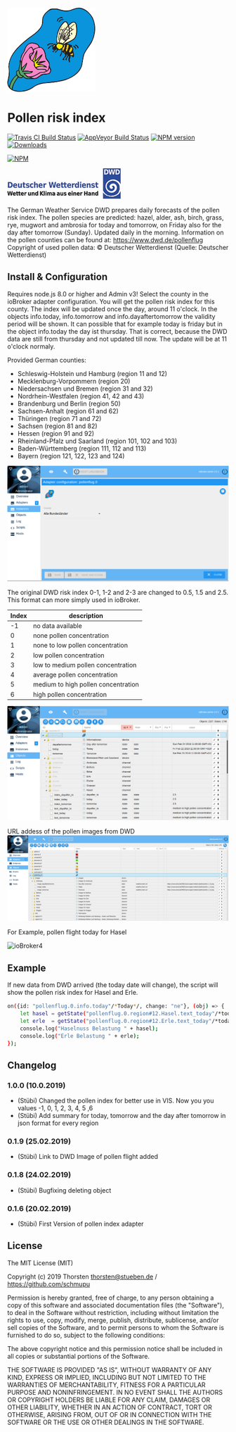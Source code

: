 ![Logo](admin/pollenflug.png)

# Pollen risk index
[![Travis CI Build Status](https://travis-ci.org/schmupu/ioBroker.pollenflug.svg?branch=master)](https://travis-ci.org/schmupu/ioBroker.pollenflug)
[![AppVeyor Build Status](https://ci.appveyor.com/api/projects/status/github/schmupu/ioBroker.pollenflug?branch=master&svg=true)](https://ci.appveyor.com/project/schmupu/ioBroker-pollenflug/)
[![NPM version](http://img.shields.io/npm/v/iobroker.pollenflug.svg)](https://www.npmjs.com/package/iobroker.pollenflug)
[![Downloads](https://img.shields.io/npm/dm/iobroker.pollenflug.svg)](https://www.npmjs.com/package/iobroker.pollenflug)

[![NPM](https://nodei.co/npm/iobroker.pollenflug.png?downloads=true)](https://nodei.co/npm/iobroker.pollenflug/)


![DWDLogo](docs/dwdlogo.png)

The German Weather Service DWD prepares daily forecasts of the pollen risk index.
The pollen species are predicted: hazel, alder, ash, birch, grass, rye, mugwort and
ambrosia for today and tomorrow, on Friday also for the day after tomorrow (Sunday).
Updated daily in the morning.
Information on the pollen counties can be found at: https://www.dwd.de/pollenflug
Copyright of used pollen data: © Deutscher Wetterdienst (Quelle: Deutscher Wetterdienst)

## Install & Configuration
Requires node.js 8.0 or higher and Admin v3! Select the county in the ioBroker adapter
configuration. You will get the pollen risk index for this county. The index will be updated 
once the day, around 11 o'clock.
In the objects info.today, info.tomorrow and info.dayaftertomorrow the validity period will be shown.
It can possible that for example today is friday but in the object info.today the day ist thursday. 
That is correct, because the DWD data are still from thursday and not updated till now. The update will be
at 11 o'clock normaly.  

Provided German counties:
* Schleswig-Holstein und Hamburg (region 11 and 12)
* Mecklenburg-Vorpommern  (region 20)
* Niedersachsen und Bremen  (region 31 and 32)
* Nordrhein-Westfalen (region 41, 42 and 43)
* Brandenburg und Berlin (region 50)
* Sachsen-Anhalt  (region 61 and 62)
* Thüringen (region 71 and 72)
* Sachsen  (region 81 and 82)
* Hessen  (region 91 and 92)
* Rheinland-Pfalz und Saarland  (region 101, 102 and 103)
* Baden-Württemberg  (region 111, 112 and 113)
* Bayern (region 121, 122, 123 and 124)

![ioBroker1](docs/iobroker-pollenflug1.png)

The original DWD risk index 0-1, 1-2 and 2-3 are changed to 0.5, 1.5 and 2.5. 
This format can more simply used in ioBroker.  

| Index | description                      	  |
|-----	|------------------------------------ |
| -1   	| no data available                   |
| 0   	| none pollen concentration           |
| 1 	| none to low pollen concentration    |
| 2   	| low pollen concentration        	  |
| 3 	| low to medium pollen concentration  |
| 4   	| average pollen concentration        |
| 5 	| medium to high pollen concentration |
| 6   	| high pollen concentration           |

![ioBroker2](docs/iobroker-pollenflug2.png)


URL addess of the pollen images from DWD
![ioBroker3](docs/iobroker-pollenflug3.png)


For Example, pollen flight today for Hasel

![ioBroker4](https://www.dwd.de/DWD/warnungen/medizin/pollen/pollen_1_0.png)


## Example
If new data from DWD arrived (the today date will change), the script will show the 
pollen risk index for Hasel and Erle. 

```sh
on({id: "pollenflug.0.info.today"/*Today*/, change: "ne"}, (obj) => {
    let hasel = getState("pollenflug.0.region#12.Hasel.text_today"/*today*/).val;
    let erle  = getState("pollenflug.0.region#12.Erle.text_today"/*today*/).val;
    console.log("Haselnuss Belastung " + hasel);
    console.log("Erle Belastung " + erle);
});
```

## Changelog

### 1.0.0 (10.0.2019)
* (Stübi) Changed the pollen index for better use in VIS. Now you you values -1, 0, 1, 2, 3, 4, 5 ,6
* (Stübi) Add summary for today, tomorrow and the day after tomorrow in json format for every region

### 0.1.9 (25.02.2019)
* (Stübi) Link to DWD Image of pollen flight added

### 0.1.8 (24.02.2019)
* (Stübi) Bugfixing deleting object

### 0.1.6 (20.02.2019)
* (Stübi) First Version of pollen index adapter


## License
The MIT License (MIT)

Copyright (c) 2019 Thorsten <thorsten@stueben.de> / <https://github.com/schmupu>

Permission is hereby granted, free of charge, to any person obtaining a copy
of this software and associated documentation files (the "Software"), to deal
in the Software without restriction, including without limitation the rights
to use, copy, modify, merge, publish, distribute, sublicense, and/or sell
copies of the Software, and to permit persons to whom the Software is
furnished to do so, subject to the following conditions:

The above copyright notice and this permission notice shall be included in
all copies or substantial portions of the Software.

THE SOFTWARE IS PROVIDED "AS IS", WITHOUT WARRANTY OF ANY KIND, EXPRESS OR
IMPLIED, INCLUDING BUT NOT LIMITED TO THE WARRANTIES OF MERCHANTABILITY,
FITNESS FOR A PARTICULAR PURPOSE AND NONINFRINGEMENT. IN NO EVENT SHALL THE
AUTHORS OR COPYRIGHT HOLDERS BE LIABLE FOR ANY CLAIM, DAMAGES OR OTHER
LIABILITY, WHETHER IN AN ACTION OF CONTRACT, TORT OR OTHERWISE, ARISING FROM,
OUT OF OR IN CONNECTION WITH THE SOFTWARE OR THE USE OR OTHER DEALINGS IN
THE SOFTWARE.
